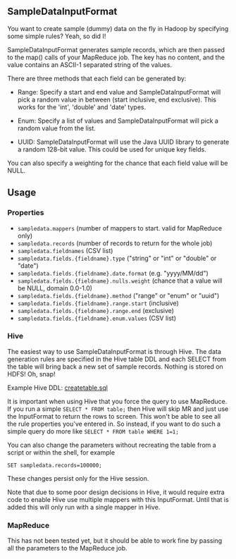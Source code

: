 ## SampleDataInputFormat

You want to create sample (dummy) data on the fly in Hadoop by specifying some simple rules? Yeah, so did I!

SampleDataInputFormat generates sample records, which are then passed to the map() calls of your MapReduce job. The key has no content, and the value contains an ASCII-1 separated string of the values.

There are three methods that each field can be generated by:

* Range: Specify a start and end value and SampleDataInputFormat will pick a random value in between (start inclusive, end exclusive). This works for the 'int', 'double' and 'date' types.

* Enum: Specify a list of values and SampleDataInputFormat will pick a random value from the list.

* UUID: SampleDataInputFormat will use the Java UUID library to generate a random 128-bit value. This could be used for unique key fields.

You can also specify a weighting for the chance that each field value will be NULL.

## Usage
### Properties
* ``sampledata.mappers`` (number of mappers to start. valid for MapReduce only)
* ``sampledata.records`` (number of records to return for the whole job)
* ``sampledata.fieldnames`` (CSV list)
* ``sampledata.fields.{fieldname}.type`` ("string" or "int" or "double" or "date")
* ``sampledata.fields.{fieldname}.date.format`` (e.g. "yyyy/MM/dd")
* ``sampledata.fields.{fieldname}.nulls.weight`` (chance that a value will be NULL, domain 0.0-1.0)
* ``sampledata.fields.{fieldname}.method`` ("range" or "enum" or "uuid")
* ``sampledata.fields.{fieldname}.range.start`` (inclusive)
* ``sampledata.fields.{fieldname}.range.end`` (exclusive)
* ``sampledata.fields.{fieldname}.enum.values`` (CSV list)

### Hive

The easiest way to use SampleDataInputFormat is through Hive. The data generation rules are specified in the Hive table DDL and each SELECT from the table will bring back a new set of sample records. Nothing is stored on HDFS! Oh, snap!

Example Hive DDL: [createtable.sql](https://github.com/jeremybeard/SampleDataInputFormat/blob/master/src/scripts/createtable.sql)

It is important when using Hive that you force the query to use MapReduce. If you run a simple ``SELECT * FROM table;`` then Hive will skip MR and just use the InputFormat to return the rows to screen. This won't be able to see all the rule properties you've entered in. So instead, if you want to do such a simple query do more like ``SELECT * FROM table WHERE 1=1;``

You can also change the parameters without recreating the table from a script or within the shell, for example

    SET sampledata.records=100000;

These changes persist only for the Hive session.

Note that due to some poor design decisions in Hive, it would require extra code to enable Hive use multiple mappers with this InputFormat. Until that is added this will only run with a single mapper in Hive.

### MapReduce

This has not been tested yet, but it should be able to work fine by passing all the parameters to the MapReduce job.